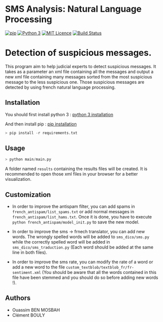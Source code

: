 SMS Analysis: Natural Language Processing
=========================================

[![pip](https://img.shields.io/badge/pip-v9.0.1-blue.svg)](https://pypi.python.org/pypi/pip) [![Python 3](https://img.shields.io/badge/Python-3.5%2C%203.6-blue.svg)](https://docs.python.org/3/) [![MIT Licence](https://img.shields.io/github/license/ouassimBenMosbah/sms_analysis.svg)](https://github.com/ouassimBenMosbah/sms_analysis/blob/master/LICENSE) [![Build Status](https://travis-ci.org/ouassimBenMosbah/sms_analysis.svg?branch=master)](https://travis-ci.org/ouassimBenMosbah/sms_analysis)

# Detection of suspicious messages.

This program aim to help judicial experts to detect suspicious messages. It takes as a parameter an xml file containing all the messages and output a new xml file containing many messages sorted from the most suspicious message to the less suspicious one. Those suspicious messages are detected by using french natural language processing.

## Installation

You should first install python 3 :
[python 3 installation](https://www.python.org/downloads/)

And then install pip :
[pip installation](https://pip.pypa.io/en/stable/installing/)

```python
> pip install -r requirements.txt
```

## Usage

```python
> python main/main.py
```
A folder named `results` containing the results files will be created. It is recommended to open those xml files in your browser for a better visualization.

## Customization

- In order to improve the antispam filter, you can add spams in `french_antispam/list_spams.txt` or add normal messages in `french_antispam/list_hams.txt`. Once it is done, you have to execute `python french_antispam/model_init.py` to save the new model.

- In order to improve the sms -> frnech translator, you can add new words. The wrongly spelled words will be added to `sms_dico/sms.py` while the correctly spelled word will be added in `sms_dico/sms_traduction.py` (Each word should be added at the same line in both files).

- In order to improve the sms rate, you can modify the rate of a word or add a new word to the file `custom_textblob/textblob_fr/fr-sentiment.xml` (You should be aware that  all the words contained in this file have been stemmed and you should do so before adding new words !).

## Authors

- Ouassim BEN MOSBAH
- Clément BOULY

